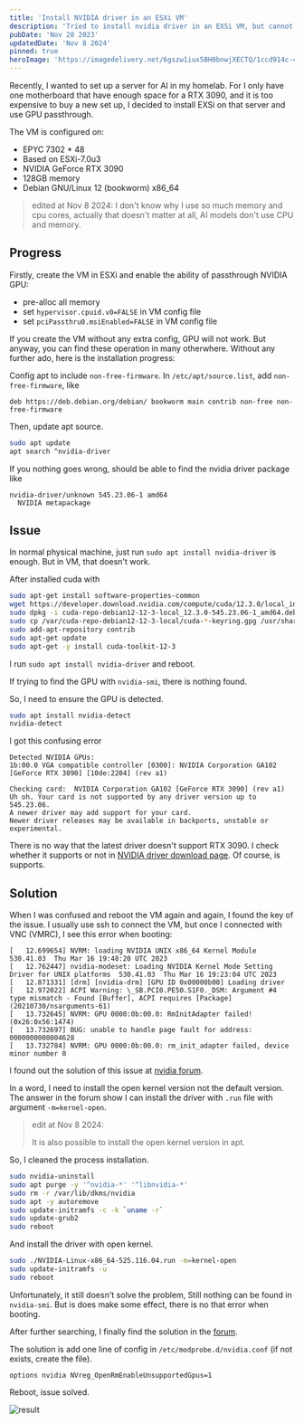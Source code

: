 ```yaml
---
title: 'Install NVIDIA driver in an ESXi VM'
description: 'Tried to install nvidia driver in an EXSi VM, but cannot find the GPU in nvidia-smi. The issue is solved with solution in the nvidia forum.'
pubDate: 'Nov 28 2023'
updatedDate: 'Nov 8 2024'
pinned: true
heroImage: 'https://imagedelivery.net/6gszw1iux5BH0bnwjXECTQ/1ccd914c-455c-4eee-8bde-b28aae802100/small'
---
```


Recently, I wanted to set up a server for AI in my homelab. For I only have one motherboard that have enough space for a RTX 3090,
and it is too expensive to buy a new set up, I decided to install EXSi on that server and use GPU passthrough.

The VM is configured on:

+ EPYC 7302 * 48
+ Based on ESXi-7.0u3
+ NVIDIA GeForce RTX 3090
+ 128GB memory
+ Debian GNU/Linux 12 (bookworm) x86_64

> edited at Nov 8 2024: I don't know why I use so much memory and cpu cores, 
> actually that doesn't matter at all, AI models don't use CPU and memory.

## Progress

Firstly, create the VM in ESXi and enable the ability of passthrough NVIDIA GPU:

+ pre-alloc all memory
+ set `hypervisor.cpuid.v0=FALSE` in VM config file
+ set `pciPassthru0.msiEnabled=FALSE` in VM config file

If you create the VM without any extra config, GPU will not work. 
But anyway, you can find these operation in many otherwhere.
Without any further ado, here is the installation progress:

Config apt to include `non-free-firmware`. In `/etc/apt/source.list`, add `non-free-firmware`, like

```
deb https://deb.debian.org/debian/ bookworm main contrib non-free non-free-firmware
```

Then, update apt source.

```bash
sudo apt update
apt search ^nvidia-driver
```

If you nothing goes wrong, should be able to find the nvidia driver package like

```
nvidia-driver/unknown 545.23.06-1 amd64
  NVIDIA metapackage
```

## Issue

In normal physical machine, just run `sudo apt install nvidia-driver` is enough. But in VM, that doesn't work.

After installed cuda with 

```bash
sudo apt-get install software-properties-common
wget https://developer.download.nvidia.com/compute/cuda/12.3.0/local_installers/cuda-repo-debian12-12-3-local_12.3.0-545.23.06-1_amd64.deb
sudo dpkg -i cuda-repo-debian12-12-3-local_12.3.0-545.23.06-1_amd64.deb
sudo cp /var/cuda-repo-debian12-12-3-local/cuda-*-keyring.gpg /usr/share/keyrings/
sudo add-apt-repository contrib
sudo apt-get update
sudo apt-get -y install cuda-toolkit-12-3
```

I run `sudo apt install nvidia-driver` and reboot.

If trying to find the GPU with `nvidia-smi`, there is nothing found.

So, I need to ensure the GPU is detected.

```bash
sudo apt install nvidia-detect
nvidia-detect
```

I got this confusing error

```
Detected NVIDIA GPUs:
1b:00.0 VGA compatible controller [0300]: NVIDIA Corporation GA102 [GeForce RTX 3090] [10de:2204] (rev a1)

Checking card:  NVIDIA Corporation GA102 [GeForce RTX 3090] (rev a1)
Uh oh. Your card is not supported by any driver version up to 545.23.06.
A newer driver may add support for your card.
Newer driver releases may be available in backports, unstable or experimental.
```

There is no way that the latest driver doesn't support RTX 3090. I check whether it supports or not in [NVIDIA driver download page](https://www.nvidia.com/Download/driverResults.aspx/212964/en-us/). Of course, is supports.

## Solution

When I was confused and reboot the VM again and again, I found the key of the issue. I usually use ssh to connect the VM, but once I connected with VNC (VMRC), I see this error when booting:

```
[   12.699654] NVRM: loading NVIDIA UNIX x86_64 Kernel Module  530.41.03  Thu Mar 16 19:48:20 UTC 2023
[   12.762447] nvidia-modeset: Loading NVIDIA Kernel Mode Setting Driver for UNIX platforms  530.41.03  Thu Mar 16 19:23:04 UTC 2023
[   12.871331] [drm] [nvidia-drm] [GPU ID 0x00000b00] Loading driver
[   12.972022] ACPI Warning: \_SB.PCI0.PE50.S1F0._DSM: Argument #4 type mismatch - Found [Buffer], ACPI requires [Package] (20210730/nsarguments-61)
[   13.732645] NVRM: GPU 0000:0b:00.0: RmInitAdapter failed! (0x26:0x56:1474)
[   13.732697] BUG: unable to handle page fault for address: 0000000000004628
[   13.732784] NVRM: GPU 0000:0b:00.0: rm_init_adapter failed, device minor number 0
```

I found out the solution of this issue at [nvidia forum](https://forums.developer.nvidia.com/t/solved-rminitadapter-failed-to-load-530-41-03-or-any-nvidia-modules-other-than-450-236-01-linux-via-esxi-7-0u3-passthrough-pci-gtx-1650/253239/2).

In a word, I need to install the open kernel version not the default version. The answer in the forum show I can install the driver with `.run` file with argument `-m=kernel-open`.

> edit at Nov 8 2024:
>
> It is also possible to install the open kernel version in apt.

So, I cleaned the process installation.

```bash
sudo nvidia-uninstall
sudo apt purge -y '^nvidia-*' '^libnvidia-*'
sudo rm -r /var/lib/dkms/nvidia
sudo apt -y autoremove
sudo update-initramfs -c -k `uname -r`
sudo update-grub2
sudo reboot
```

And install the driver with open kernel.

```bash
sudo ./NVIDIA-Linux-x86_64-525.116.04.run -m=kernel-open
sudo update-initramfs -u
sudo reboot
```

Unfortunately, it still doesn't solve the problem, Still nothing can be found in `nvidia-smi`. But is does make some effect, there is no that error when booting.

After further searching, I finally find the solution in the [forum](https://forums.developer.nvidia.com/t/nvidia-smi-got-no-devices-were-found-after-nvidia-driver-525-installation-on-ubuntu-20-04-running-with-esxi8-0-passthrough-gtx1650/245142).

The solution is add one line of config in `/etc/modprobe.d/nvidia.conf` (if not exists, create the file).

```
options nvidia NVreg_OpenRmEnableUnsupportedGpus=1
```

Reboot, issue solved.

![result](https://imagedelivery.net/6gszw1iux5BH0bnwjXECTQ/cde3baea-80be-4404-0917-8b9d1b718900/small)